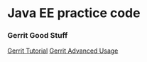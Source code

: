 Java EE practice code
=======

### Gerrit Good Stuff
[Gerrit Tutorial](https://www.mediawiki.org/wiki/Gerrit/Tutorial)
[Gerrit Advanced Usage](https://www.mediawiki.org/wiki/Gerrit/Advanced_usage)
